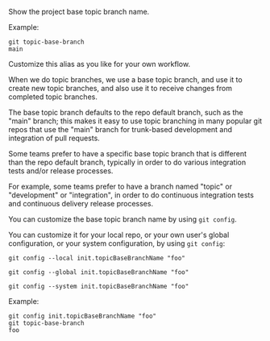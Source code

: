Show the project base topic branch name.

Example:

```
git topic-base-branch
main
```

Customize this alias as you like for your own workflow.

When we do topic branches, we use a base topic branch,
and use it to create new topic branches, and also use
it to receive changes from completed topic branches.

The base topic branch defaults to the repo default branch,
such as the "main" branch; this makes it easy to use topic
branching in many popular git repos that use the "main" branch
for trunk-based development and integration of pull requests.

Some teams prefer to have a specific base topic branch that
is different than the repo default branch, typically in order
to do various integration tests and/or release processes.

For example, some teams prefer to have a branch named "topic"
or "development" or "integration", in order to do continuous
integration tests and continuous delivery release processes.

You can customize the base topic branch name by using `git config`.

You can customize it for your local repo, or your own user's global
configuration, or your system configuration, by using `git config`:

```shell
git config --local init.topicBaseBranchName "foo"

git config --global init.topicBaseBranchName "foo"

git config --system init.topicBaseBranchName "foo"
```

Example:

```
git config init.topicBaseBranchName "foo"
git topic-base-branch
foo
```

